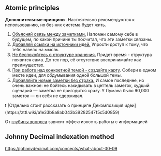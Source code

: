 ## Atomic principles
**Дополнительные принципы**. Настоятельно рекомендуются к использованию, но без них система будет жить.

1.  [Объясняй связь между заметками.](https://zttl.wiki/1fbb6d3d10f74c59b10e93e2ab81db7b) Напомни самому себе в будущем, по какой причине ты посчитал, что эти заметки связаны.
2.  [Добавляй ссылки на источники идей.](https://zttl.wiki/c7a679f566ac4cd3be2c41cb0bbc8c5b) Упрости доступ к тому, что тебя навело на мысль.
3.  [Не беспокойтесь о структуре хранения.](https://zttl.wiki/f59ae4246ea74818be431181ea32253d) Придет время - структура появится сама. До тех пор, её отсутствие воспринимайте как преимущество.
4.  [При работе над конкретной темой - создайте карту](https://zttl.wiki/3b163b173bec4af3a692348cb1de3fca). Собери в одном месте идеи, для обдумывания одной большой темы.
5.  [Добавляйте новые заметки без страха.](https://zttl.wiki/b3e7cdd933ba4dd28c720d2380071d5a) И самое последнее, но очень важное: не бойтесь накидывать в цеттель заметок, худший сценарий — заметка не пригодится сразу. У Лумана было 90,000 заметок — он себя не сдерживал.

<aside> ❗ [Отдельно стоит рассказать о принципе Декомпозиция идеи](https://zttl.wiki/a1e33b8a8ab043b39282547f5c5d0859)

</aside>

От [глубины вопроса](https://zttl.wiki/323073feca2446918c6d138fed98825a) зависит эффективность работы с информацией

## Johnny Decimal indexation method
https://johnnydecimal.com/concepts/what-about-00-09